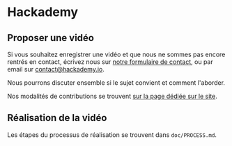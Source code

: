 # Hackademy

## Proposer une vidéo

Si vous souhaitez enregistrer une vidéo et que nous ne sommes pas encore
rentrés en contact, écrivez nous sur [notre formulaire de contact](https://hackademy.io/contact),
ou par email sur contact@hackademy.io.

Nous pourrons discuter ensemble si le sujet convient et comment l'aborder.

Nos modalités de contributions se trouvent [sur la page dédiée sur le site](https://hackademy.io/contribuer).

## Réalisation de la vidéo

Les étapes du processus de réalisation se trouvent dans `doc/PROCESS.md`.
